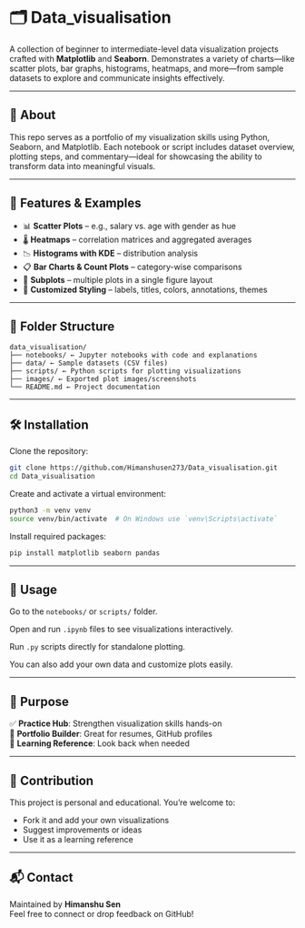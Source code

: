 # 🗂️ Data_visualisation

A collection of beginner to intermediate-level data visualization projects crafted with **Matplotlib** and **Seaborn**. Demonstrates a variety of charts—like scatter plots, bar graphs, histograms, heatmaps, and more—from sample datasets to explore and communicate insights effectively.

---

## 📄 About

This repo serves as a portfolio of my visualization skills using Python, Seaborn, and Matplotlib. Each notebook or script includes dataset overview, plotting steps, and commentary—ideal for showcasing the ability to transform data into meaningful visuals.

---

## 🚀 Features & Examples

- 📊 **Scatter Plots** – e.g., salary vs. age with gender as hue  
- 🌡️ **Heatmaps** – correlation matrices and aggregated averages  
- 📉 **Histograms with KDE** – distribution analysis  
- 📋 **Bar Charts & Count Plots** – category-wise comparisons  
- 🧱 **Subplots** – multiple plots in a single figure layout  
- 🎨 **Customized Styling** – labels, titles, colors, annotations, themes

---

## 📁 Folder Structure

```
data_visualisation/
├── notebooks/ ← Jupyter notebooks with code and explanations
├── data/ ← Sample datasets (CSV files)
├── scripts/ ← Python scripts for plotting visualizations
├── images/ ← Exported plot images/screenshots
└── README.md ← Project documentation
```

---

## 🛠️ Installation

Clone the repository:
```bash
git clone https://github.com/Himanshusen273/Data_visualisation.git
cd Data_visualisation
```

Create and activate a virtual environment:
```bash
python3 -m venv venv
source venv/bin/activate  # On Windows use `venv\Scripts\activate`
```

Install required packages:
```bash
pip install matplotlib seaborn pandas
```

---

## 🧪 Usage

Go to the `notebooks/` or `scripts/` folder.

Open and run `.ipynb` files to see visualizations interactively.

Run `.py` scripts directly for standalone plotting.

You can also add your own data and customize plots easily.

---

## 🎯 Purpose

✅ **Practice Hub**: Strengthen visualization skills hands-on  
📁 **Portfolio Builder**: Great for resumes, GitHub profiles  
🧠 **Learning Reference**: Look back when needed

---

## 📝 Contribution

This project is personal and educational. You’re welcome to:

- Fork it and add your own visualizations  
- Suggest improvements or ideas  
- Use it as a learning reference

---

## 📬 Contact

Maintained by **Himanshu Sen**  
Feel free to connect or drop feedback on GitHub!

